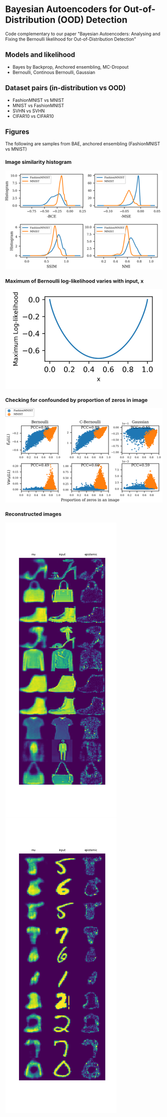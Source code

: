 # Bayesian Autoencoders for Out-of-Distribution (OOD) Detection 
Code complementary to our paper "Bayesian Autoencoders: Analysing and Fixing the Bernoulli likelihood for Out-of-Distribution Detection"

## Models and likelihood
- Bayes by Backprop, Anchored ensembling, MC-Dropout
- Bernoulli, Continous Bernoulli, Gaussian

## Dataset pairs (in-distribution vs OOD)
- FashionMNIST vs MNIST
- MNIST vs FashionMNIST
- SVHN vs SVHN
- CIFAR10 vs CIFAR10

## Figures

The following are samples from BAE, anchored ensembling (FashionMNIST vs MNIST)

### Image similarity histogram
![alt text](https://github.com/bangxiangyong/bae-ood-images/blob/master/figures/ism_hist.png)

### Maximum of Bernoulli log-likelihood varies with input, x
![alt text](https://github.com/bangxiangyong/bae-ood-images/blob/master/figures/max_ll.png)

### Checking for confounded by proportion of zeros in image
![alt text](https://github.com/bangxiangyong/bae-ood-images/blob/master/figures/pcc_ll.png)

### Reconstructed images

![ID](https://github.com/bangxiangyong/bae-ood-images/blob/master/figures/id-outputs.png "in-distribution") ![OOD](https://github.com/bangxiangyong/bae-ood-images/blob/master/figures/ood-outputs.png "OOD")


